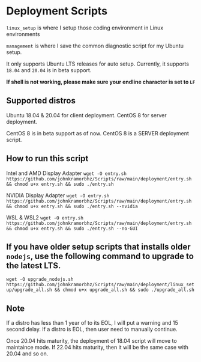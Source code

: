 # Deployment Scripts
`linux_setup` is where I setup those coding environment in Linux environments

`management` is where I save the common diagnostic script for my Ubuntu setup.

It only supports Ubuntu LTS releases for auto setup. Currently, it supports `18.04` and `20.04` is in beta support.

**If shell is not working, please make sure your endline character is set to `LF`**

## Supported distros

Ubuntu 18.04 & 20.04 for client deployment. CentOS 8 for server deployment.

CentOS 8 is in beta support as of now. CentOS 8 is a SERVER deployment script.

## How to run this script
Intel and AMD Display Adapter `wget -O entry.sh https://github.com/johnkramorbhz/Scripts/raw/main/deployment/entry.sh && chmod u+x entry.sh && sudo ./entry.sh`

NVIDIA Display Adapter `wget -O entry.sh https://github.com/johnkramorbhz/Scripts/raw/main/deployment/entry.sh && chmod u+x entry.sh && sudo ./entry.sh --nvidia`

WSL & WSL2 `wget -O entry.sh https://github.com/johnkramorbhz/Scripts/raw/main/deployment/entry.sh && chmod u+x entry.sh && sudo ./entry.sh --no-GUI`

## If you have older setup scripts that installs older `nodejs`, use the following command to upgrade to the latest LTS.

`wget -O upgrade_nodejs.sh https://github.com/johnkramorbhz/Scripts/raw/main/deployment/linux_setup/upgrade_all.sh && chmod u+x upgrade_all.sh && sudo ./upgrade_all.sh`

## Note

If a distro has less than 1 year of to its EOL, I will put a warning and 15 second delay. If a distro is EOL, then user need to manually continue.

Once 20.04 hits maturity, the deployment of 18.04 script will move to maintaince mode. If 22.04 hits maturity, then it will be the same case with 20.04 and so on.
